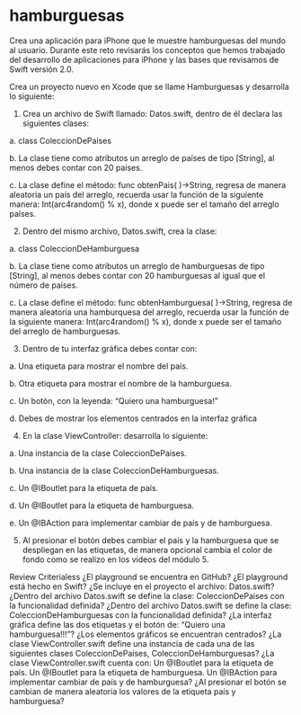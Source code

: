 # hamburguesas

Crea una aplicación para iPhone que le muestre hamburguesas del mundo al usuario. Durante este reto revisarás los conceptos que hemos trabajado del desarrollo de aplicaciones para iPhone y las bases que revisamos de Swift versión 2.0.

Crea un proyecto nuevo en Xcode que se llame Hamburguesas y desarrolla lo siguiente:

1. Crea un archivo de Swift llamado: Datos.swift, dentro de él declara las siguientes clases:

a. class ColeccionDePaises

b. La clase tiene como atributos un arreglo de países de tipo [String], al menos debes contar con 20 países.

c. La clase define el método: func obtenPais( )->String, regresa de manera aleatoria un país del arreglo, recuerda usar la función de la siguiente manera: Int(arc4random() % x), donde x puede ser el tamaño del arreglo países.

2. Dentro del mismo archivo, Datos.swift, crea la clase:

a. class ColeccionDeHamburguesa

b. La clase tiene como atributos un arreglo de hamburguesas de tipo [String], al menos debes contar con 20 hamburguesas al igual que el número de países.

c. La clase define el método: func obtenHamburguesa( )->String, regresa de manera aleatoria una hamburquesa del arreglo, recuerda usar la función de la siguiente manera: Int(arc4random() % x), donde x puede ser el tamaño del arreglo de hamburguesas.

3. Dentro de tu interfaz gráfica debes contar con:

a. Una etiqueta para mostrar el nombre del país.

b. Otra etiqueta para mostrar el nombre de la hamburguesa.

c. Un botón, con la leyenda: “Quiero una hamburguesa!”

d. Debes de mostrar los elementos centrados en la interfaz gráfica

4. En la clase ViewController: desarrolla lo siguiente:

a. Una instancia de la clase ColeccionDePaises.

b. Una instancia de la clase ColeccionDeHamburguesas.

c. Un @IBoutlet para la etiqueta de país.

d. Un @IBoutlet para la etiqueta de hamburguesa.

e. Un @IBAction para implementar cambiar de país y de hamburguesa.

5. Al presionar el botón debes cambiar el país y la hamburguesa que se despliegan en las etiquetas, de manera opcional cambia el color de fondo como se realizo en los videos del módulo 5.

Review Criterialess 
¿El playground se encuentra en GitHub?
¿El playground está hecho en Swift?
¿Se incluye en el proyecto el archivo: Datos.swift?
¿Dentro del archivo Datos.swift se define la clase: ColeccionDePaises con la funcionalidad definida?
¿Dentro del archivo Datos.swift se define la clase: ColeccionDeHamburguesas con la funcionalidad definida?
¿La interfaz gráfica define las dos etiquetas y el botón de: “Quiero una hamburguesa!!!”?
¿Los elementos gráficos se encuentran centrados?
¿La clase ViewController.swift define una instancia de cada una de las siguientes clases ColeccionDePaises,  ColeccionDeHamburguesas?
¿La clase ViewController.swift cuenta con: Un @IBoutlet para la etiqueta de país. Un @IBoutlet para la etiqueta de hamburguesa. Un @IBAction para implementar cambiar de país y de hamburguesa?
¿Al presionar el botón se cambian de manera aleatoria los valores de la etiqueta país y hamburguesa?
